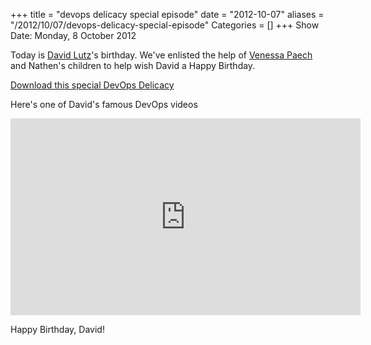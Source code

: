 +++
title = "devops delicacy special episode"
date = "2012-10-07"
aliases = "/2012/10/07/devops-delicacy-special-episode"
Categories = []
+++
Show Date:  Monday, 8 October 2012

Today is [David Lutz](https://twitter.com/dlutzy)'s birthday.  We've enlisted the help of [Venessa Paech](http://twitter.com/venessapaech) and Nathen's children to help wish David a Happy Birthday.

[Download this special DevOps Delicacy](http://traffic.libsyn.com/foodfight/DevOps-Delicacy-Special.mp3)

Here's one of David's famous DevOps videos

<iframe width="560" height="315" src="http://www.youtube.com/embed/iYLxw6OsZug" frameborder="0" allowfullscreen></iframe>

Happy Birthday, David!
